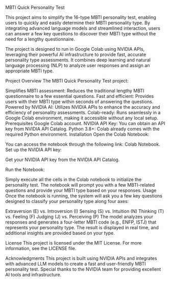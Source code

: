 MBTI Quick Personality Test

This project aims to simplify the 16-type MBTI personality test, enabling users to quickly and easily determine their MBTI personality type. By integrating advanced language models and streamlined interaction, users can answer a few key questions to discover their MBTI type without the need for a lengthy questionnaire.

The project is designed to run in Google Colab using NVIDIA APIs, leveraging their powerful AI infrastructure to provide fast, accurate personality type assessments. It combines deep learning and natural language processing (NLP) to analyze user responses and assign an appropriate MBTI type.

Project Overview
The MBTI Quick Personality Test project:

Simplifies MBTI assessment: Reduces the traditional lengthy MBTI questionnaire to a few essential questions.
Fast and efficient: Provides users with their MBTI type within seconds of answering the questions.
Powered by NVIDIA AI: Utilizes NVIDIA APIs to enhance the accuracy and efficiency of personality assessments.
Colab-ready: Runs seamlessly in a Google Colab environment, making it accessible without any local setup.
Prerequisites
Google Colab account.
NVIDIA API Key: You can obtain an API key from NVIDIA API Catalog.
Python 3.8+: Colab already comes with the required Python environment.
Installation
Open the Colab Notebook:

You can access the notebook through the following link: Colab Notebook.
Set up the NVIDIA API key:

Get your NVIDIA API key from the NVIDIA API Catalog.

Run the Notebook:

Simply execute all the cells in the Colab notebook to initialize the personality test. The notebook will prompt you with a few MBTI-related questions and provide your MBTI type based on your responses.
Usage
Once the notebook is running, the system will ask you a few key questions designed to classify your personality type along four axes:

Extraversion (E) vs. Introversion (I)
Sensing (S) vs. Intuition (N)
Thinking (T) vs. Feeling (F)
Judging (J) vs. Perceiving (P)
The model analyzes your responses and generates a four-letter MBTI code (e.g., ENFP, ISTJ) that represents your personality type. The result is displayed in real time, and additional insights are provided based on your type.

License
This project is licensed under the MIT License. For more information, see the LICENSE file.

Acknowledgments
This project is built using NVIDIA APIs and integrates with advanced LLM models to create a fast and user-friendly MBTI personality test. Special thanks to the NVIDIA team for providing excellent AI tools and infrastructure.
